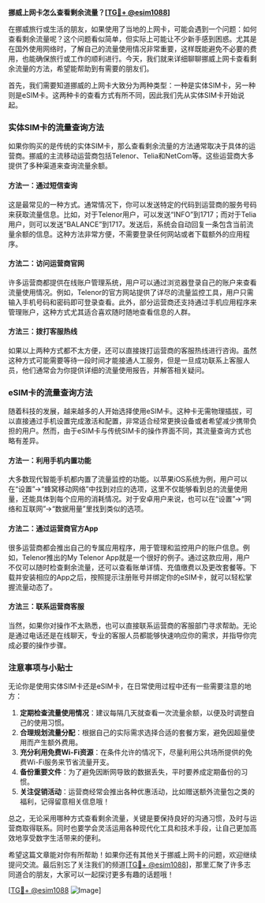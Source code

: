 **挪威上网卡怎么查看剩余流量？[[TG💪+ @esim1088](https://t.me/s/esim1088)]**

在挪威旅行或生活的朋友，如果使用了当地的上网卡，可能会遇到一个问题：如何查看剩余流量呢？这个问题看似简单，但实际上可能让不少新手感到困惑。尤其是在国外使用网络时，了解自己的流量使用情况非常重要，这样既能避免不必要的费用，也能确保旅行或工作的顺利进行。今天，我们就来详细聊聊挪威上网卡查看剩余流量的方法，希望能帮助到有需要的朋友们。

首先，我们需要知道挪威的上网卡大致分为两种类型：一种是实体SIM卡，另一种则是eSIM卡。这两种卡的查看方式有所不同，因此我们先从实体SIM卡开始说起。

### 实体SIM卡的流量查询方法

如果你购买的是传统的实体SIM卡，那么查看剩余流量的方法通常取决于具体的运营商。挪威的主流移动运营商包括Telenor、Telia和NetCom等。这些运营商大多提供了多种渠道来查询流量余额。

#### 方法一：通过短信查询

这是最常见的一种方式。通常情况下，你可以发送特定的代码到运营商的服务号码来获取流量信息。比如，对于Telenor用户，可以发送“INFO”到1717；而对于Telia用户，则可以发送“BALANCE”到1717。发送后，系统会自动回复一条包含当前流量余额的信息。这种方法非常方便，不需要登录任何网站或者下载额外的应用程序。

#### 方法二：访问运营商官网

许多运营商都提供在线账户管理系统，用户可以通过浏览器登录自己的账户来查看流量使用情况。例如，Telenor的官方网站提供了详尽的流量监控工具，用户只需输入手机号码和密码即可登录查看。此外，部分运营商还支持通过手机应用程序来管理账户，这种方式尤其适合喜欢随时随地查看信息的人群。

#### 方法三：拨打客服热线

如果以上两种方式都不太方便，还可以直接拨打运营商的客服热线进行咨询。虽然这种方式可能需要等待一段时间才能接通人工服务，但是一旦成功联系上客服人员，他们通常会为你提供详细的流量使用报告，并解答相关疑问。

### eSIM卡的流量查询方法

随着科技的发展，越来越多的人开始选择使用eSIM卡。这种卡无需物理插拔，可以直接通过手机设置完成激活和配置，非常适合经常更换设备或者希望减少携带负担的用户。然而，由于eSIM卡与传统SIM卡的操作界面不同，其流量查询方式也略有差异。

#### 方法一：利用手机内置功能

大多数现代智能手机都内置了流量监控的功能。以苹果iOS系统为例，用户可以在“设置”->“蜂窝移动网络”中找到对应的选项，这里不仅能够看到总的流量使用量，还能具体到每个应用的消耗情况。对于安卓用户来说，也可以在“设置”->“网络和互联网”->“数据用量”里找到类似的选项。

#### 方法二：通过运营商官方App

很多运营商都会推出自己的专属应用程序，用于管理和监控用户的账户信息。例如，Telenor推出的My Telenor App就是一个很好的例子。通过这款应用，用户不仅可以随时检查剩余流量，还可以查看账单详情、充值缴费以及更改套餐等。下载并安装相应的App之后，按照提示注册账号并绑定你的eSIM卡，就可以轻松掌握流量动态了。

#### 方法三：联系运营商客服

当然，如果你对操作不太熟悉，也可以直接联系运营商的客服部门寻求帮助。无论是通过电话还是在线聊天，专业的客服人员都能够快速响应你的需求，并指导你完成必要的操作步骤。

### 注意事项与小贴士

无论你是使用实体SIM卡还是eSIM卡，在日常使用过程中还有一些需要注意的地方：

1. **定期检查流量使用情况**：建议每隔几天就查看一次流量余额，以便及时调整自己的使用习惯。
2. **合理规划流量分配**：根据自己的实际需求选择合适的套餐方案，避免因超量使用而产生额外费用。
3. **充分利用免费Wi-Fi资源**：在条件允许的情况下，尽量利用公共场所提供的免费Wi-Fi服务来节省流量开支。
4. **备份重要文件**：为了避免因断网导致的数据丢失，平时要养成定期备份的习惯。
5. **关注促销活动**：运营商经常会推出各种优惠活动，比如赠送额外流量包之类的福利，记得留意相关信息哦！

总之，无论采用哪种方式查看剩余流量，关键是要保持良好的沟通习惯，及时与运营商取得联系。同时也要学会灵活运用各种现代化工具和技术手段，让自己更加高效地享受数字生活带来的便利。

希望这篇文章能对你有所帮助！如果你还有其他关于挪威上网卡的问题，欢迎继续提问交流。最后别忘了关注我们的频道[[TG💪+ @esim1088](https://t.me/s/esim1088)]，那里汇聚了许多志同道合的朋友，大家可以一起探讨更多有趣的话题哦！

[[TG💪+ @esim1088](https://t.me/s/esim1088) ![Image](https://i.postimg.cc/4NQfJmqS/Snipaste-2025-05-13-00-14-12.png)]